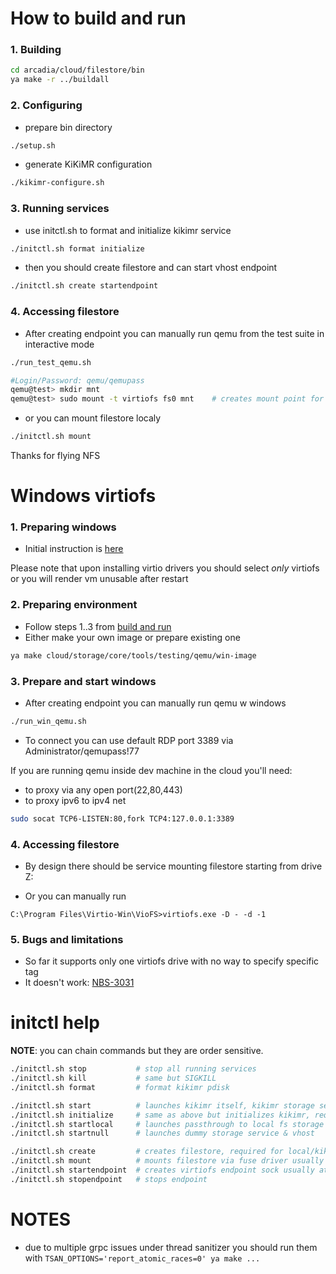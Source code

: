 
# How to build and run

### 1. Building
```bash
cd arcadia/cloud/filestore/bin
ya make -r ../buildall
```

### 2. Configuring
- prepare bin directory
```bash
./setup.sh
```

- generate KiKiMR configuration
```bash
./kikimr-configure.sh
```

### 3. Running services

- use initctl.sh to format and initialize kikimr service
```bash
./initctl.sh format initialize
```

- then you should create filestore and can start vhost endpoint
```bash
./initctl.sh create startendpoint
```

### 4. Accessing filestore
- After creating endpoint you can manually run qemu from the test suite in interactive mode
```bash
./run_test_qemu.sh

#Login/Password: qemu/qemupass
qemu@test> mkdir mnt
qemu@test> sudo mount -t virtiofs fs0 mnt    # creates mount point for the filestore
```

- or you can mount filestore localy
```bash
./initctl.sh mount
```

Thanks for flying NFS


# Windows virtiofs

### 1. Preparing windows

- Initial instruction is [here](https://virtio-fs.gitlab.io/howto-windows.html)

Please note that upon installing virtio drivers you should select _only_ virtiofs 
or you will render vm unusable after restart

### 2. Preparing environment

- Follow steps 1..3 from [build and run](#how-to-build-and-run)
- Either make your own image or prepare existing one
```bash
ya make cloud/storage/core/tools/testing/qemu/win-image
```

### 3. Prepare and start windows
- After creating endpoint you can manually run qemu w windows
```bash
./run_win_qemu.sh
```

- To connect you can use default RDP port 3389 via Administrator/qemupass!77

If you are running qemu inside dev machine in the cloud you'll need:
- to proxy via any open port(22,80,443)
- to proxy ipv6 to ipv4 net

```bash
sudo socat TCP6-LISTEN:80,fork TCP4:127.0.0.1:3389
```

### 4. Accessing filestore
- By design there should be service mounting filestore starting from drive Z:

- Or you can manually run 
```promt
C:\Program Files\Virtio-Win\VioFS>virtiofs.exe -D - -d -1
```

### 5. Bugs and limitations
- So far it supports only one virtiofs drive with no way to specify specific tag
- It doesn't work: [NBS-3031](https://st.yandex-team.ru/NBS-3031)


# initctl help
**NOTE**: you can chain commands but they are order sensitive. 

```bash
./initctl.sh stop           # stop all running services
./initctl.sh kill           # same but SIGKILL
./initctl.sh format         # format kikimr pdisk

./initctl.sh start          # launches kikimr itself, kikimr storage service & vhost
./initctl.sh initialize     # same as above but initializes kikimr, required at first run and after format cmd
./initctl.sh startlocal     # launches passthrough to local fs storage service & vhost
./initctl.sh startnull      # launches dummy storage service & vhost 

./initctl.sh create         # creates filestore, required for local/kikimr services at first run or after format
./initctl.sh mount          # mounts filestore via fuse driver usually at ~/nfs unless configuration changed
./initctl.sh startendpoint  # creates virtiofs endpoint sock usually at /tmp/vhost.sock
./initctl.sh stopendpoint   # stops endpoint
```

# NOTES
- due to multiple grpc issues under thread sanitizer you should run them with ```TSAN_OPTIONS='report_atomic_races=0' ya make ...```
